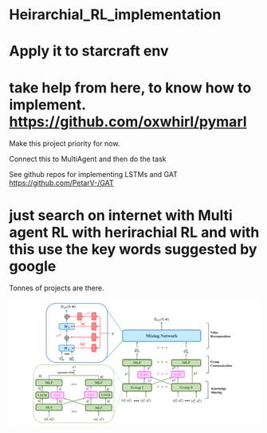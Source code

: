 # Heirarchial_RL_implementation
# Apply it to starcraft env


# take help from here, to know how to implement.  https://github.com/oxwhirl/pymarl

Make this project priority for now. 

Connect this to MultiAgent and then do the task

See github repos for implementing LSTMs and GAT
https://github.com/PetarV-/GAT

# just search on internet with Multi agent RL with herirachial RL and with this use the key words suggested by google 
Tonnes of projects are there.

<img src = "./THGC.png"/>
